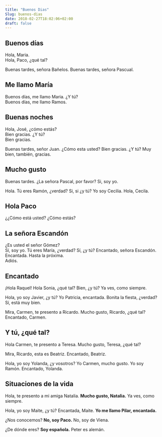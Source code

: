 ```yaml
---
title: "Buenos Dias"
Slug: buenos-dias
date: 2018-02-27T18:02:06+02:00
draft: false
---
```

## Buenos días
Hola, Maria.  
Hola, Paco, ¿qué tal?  

Buenas tardes, señora Bañelos. 
Buenas tardes, señora Pascual. 


## Me llamo María
Buenos días, me llamo Maria. ¿Y tú?  
Buenos días, me llamo Ramos.  

## Buenas noches
Hola, José, ¿cómo estás?  
Bien gracias. ¿Y tú?  
Bien gracias.  

Buenas tardes, señor Juan. ¿Cómo esta usted?
Bien gracias. ¿Y tú?
Muy bien, también, gracias.


## Mucho gusto
Buenas tardes. ¿La señora Pascal, por favor?
Si, soy yo.

Hola. Tú eres Ramón, ¿verdad?
Si, si ¿y tú?
Yo soy Cecilia.
Hola, Cecila.

## Hola Paco
¿¿Cómo está usted?
¿Cómo estás?

## La señora Escandón
¿Es usted el señor Gómez?	
Sí, soy yo.
Tú eres María, ¿verdad?	
Sí, ¿y tú?
Encantado, señora Escandón.	
Encantada.
Hasta la próxima.	
Adiós.

## Encantado
¡Hola Raquel!
Hola Sonia, ¿qué tal?
Bien, ¿y tú?
Ya ves, como siempre.

Hola, yo soy Javier, ¿y tú?
Yo Patricia, encantada. Bonita la fiesta, ¿verdad?
Sí, está muy bien.


Mira, Carmen, te presento a Ricardo.
Mucho gusto, Ricardo, ¿qué tal?
Encantado, Carmen.

## Y tú, ¿qué tal?
Hola Carmen, te presento a Teresa.
Mucho gusto, Teresa, ¿qué tal?

Mira, Ricardo, esta es Beatriz.
Encantado, Beatriz.

Hola, yo soy Yolanda, ¿y vosotros?
Yo Carmen, mucho gusto.
Yo soy Ramón. Encantado, Yolanda.

## Situaciones de la vida
Hola, te presento a mi amiga Natalia. 
**Mucho gusto, Natalia.**
Ya ves, como siempre.

Hola, yo soy Maite, ¿y tú? 
Encantada, Maite.
**Yo me llamo Pilar, encantada.**

¿Nos conocemos? 
**No, soy Paco.**
No, soy de Viena.

¿De dónde eres? 
**Soy española.**
Peter es alemán.